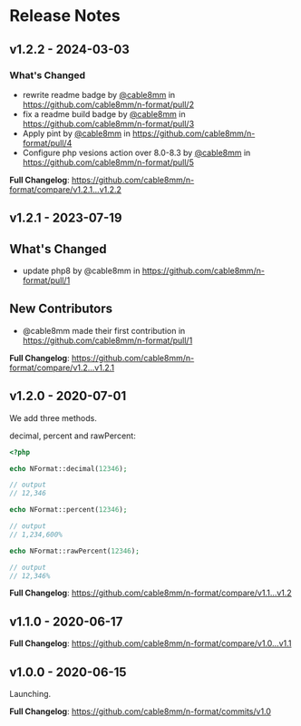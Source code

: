 # Release Notes

## v1.2.2 - 2024-03-03

### What's Changed

* rewrite readme badge by [@cable8mm](https://github.com/cable8mm) in https://github.com/cable8mm/n-format/pull/2
* fix a readme build badge by [@cable8mm](https://github.com/cable8mm) in https://github.com/cable8mm/n-format/pull/3
* Apply pint by [@cable8mm](https://github.com/cable8mm) in https://github.com/cable8mm/n-format/pull/4
* Configure php vesions action over 8.0-8.3 by [@cable8mm](https://github.com/cable8mm) in https://github.com/cable8mm/n-format/pull/5

**Full Changelog**: https://github.com/cable8mm/n-format/compare/v1.2.1...v1.2.2

## v1.2.1 - 2023-07-19

## What's Changed

- update php8 by @cable8mm in https://github.com/cable8mm/n-format/pull/1

## New Contributors

- @cable8mm made their first contribution in https://github.com/cable8mm/n-format/pull/1

**Full Changelog**: https://github.com/cable8mm/n-format/compare/v1.2...v1.2.1

## v1.2.0 - 2020-07-01

We add three methods.

decimal, percent and rawPercent:

```php
<?php

echo NFormat::decimal(12346);

// output
// 12,346

echo NFormat::percent(12346);

// output
// 1,234,600%

echo NFormat::rawPercent(12346);

// output
// 12,346%

```
**Full Changelog**: https://github.com/cable8mm/n-format/compare/v1.1...v1.2

## v1.1.0 - 2020-06-17

**Full Changelog**: https://github.com/cable8mm/n-format/compare/v1.0...v1.1

## v1.0.0 - 2020-06-15

Launching.

**Full Changelog**: https://github.com/cable8mm/n-format/commits/v1.0
